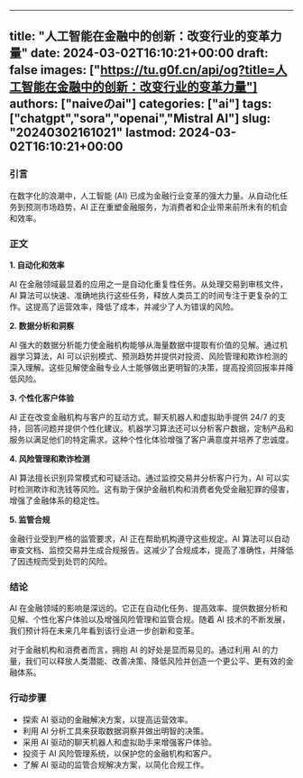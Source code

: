 
---
title: "人工智能在金融中的创新：改变行业的变革力量"
date: 2024-03-02T16:10:21+00:00
draft: false
images: ["https://tu.g0f.cn/api/og?title=人工智能在金融中的创新：改变行业的变革力量"]
authors: ["naiveのai"]
categories: ["ai"]
tags: ["chatgpt","sora","openai","Mistral AI"]
slug: "20240302161021"
lastmod: 2024-03-02T16:10:21+00:00
---
### 引言

在数字化的浪潮中，人工智能 (AI) 已成为金融行业变革的强大力量。从自动化任务到预测市场趋势，AI 正在重塑金融服务，为消费者和企业带来前所未有的机会和效率。

### 正文

**1. 自动化和效率**

AI 在金融领域最显着的应用之一是自动化重复性任务。从处理交易到审核文件，AI 算法可以快速、准确地执行这些任务，释放人类员工的时间专注于更复杂的工作。这提高了运营效率，降低了成本，并减少了人为错误的风险。

**2. 数据分析和洞察**

AI 强大的数据分析能力使金融机构能够从海量数据中提取有价值的见解。通过机器学习算法，AI 可以识别模式、预测趋势并提供对投资、风险管理和欺诈检测的深入理解。这些见解使金融专业人士能够做出更明智的决策，提高投资回报率并降低风险。

**3. 个性化客户体验**

AI 正在改变金融机构与客户的互动方式。聊天机器人和虚拟助手提供 24/7 的支持，回答问题并提供个性化建议。机器学习算法还可以分析客户数据，定制产品和服务以满足他们的特定需求。这种个性化体验增强了客户满意度并培养了忠诚度。

**4. 风险管理和欺诈检测**

AI 算法擅长识别异常模式和可疑活动。通过监控交易并分析客户行为，AI 可以实时检测欺诈和洗钱等风险。这有助于保护金融机构和消费者免受金融犯罪的侵害，增强了金融体系的稳定性。

**5. 监管合规**

金融行业受到严格的监管要求，AI 正在帮助机构遵守这些规定。AI 算法可以自动审查文档、监控交易并生成合规报告。这减少了合规成本，提高了准确性，并降低了因违规而受到处罚的风险。

### 结论

AI 在金融领域的影响是深远的。它正在自动化任务、提高效率、提供数据分析和见解、个性化客户体验以及增强风险管理和监管合规。随着 AI 技术的不断发展，我们预计将在未来几年看到该行业进一步创新和变革。

对于金融机构和消费者而言，拥抱 AI 的好处是显而易见的。通过利用 AI 的力量，我们可以释放人类潜能、改善决策、降低风险并创造一个更公平、更有效的金融体系。

### 行动步骤

* 探索 AI 驱动的金融解决方案，以提高运营效率。
* 利用 AI 分析工具来获取数据洞察并做出明智的决策。
* 采用 AI 驱动的聊天机器人和虚拟助手来增强客户体验。
* 投资于 AI 风险管理系统，以保护您的金融机构和客户。
* 了解 AI 驱动的监管合规解决方案，以简化合规工作。